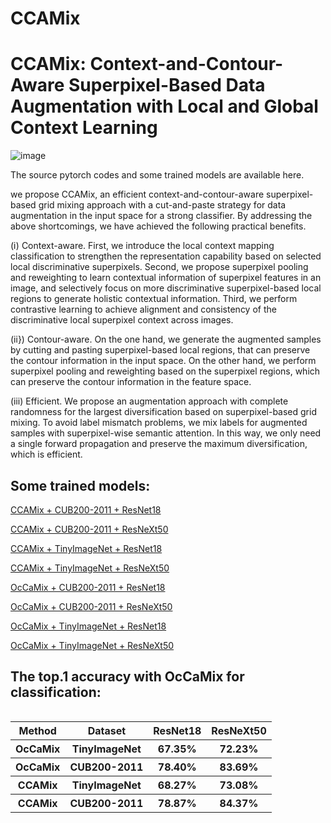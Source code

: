 # CCAMix

CCAMix: Context-and-Contour-Aware Superpixel-Based Data Augmentation with Local and Global Context Learning
==============================================================================================================

![image](https://github.com/DanielaPlusPlus/CCAMix/blob/main/Fig2b.png)

The source pytorch codes and some trained models are available here.

we propose CCAMix, an efficient context-and-contour-aware superpixel-based grid mixing approach with a cut-and-paste strategy for data augmentation in the input space for a strong classifier. By addressing the above shortcomings, we have achieved the following practical benefits.

(ⅰ) Context-aware. First, we introduce the local context mapping classification to strengthen the representation capability based on selected local discriminative superpixels. Second, we propose superpixel pooling and reweighting to learn contextual information of superpixel features in an image, and selectively focus on more discriminative superpixel-based local regions to generate holistic contextual information. Third, we perform contrastive learning to achieve alignment and consistency of the discriminative local superpixel context across images.

(ⅱ}) Contour-aware. On the one hand, we generate the augmented samples by cutting and pasting superpixel-based local regions, that can preserve the contour information in the input space. On the other hand, we perform superpixel pooling and reweighting based on the superpixel regions, which can preserve the contour information in the feature space.

(ⅲ) Efficient. We propose an augmentation approach with complete randomness for the largest diversification based on superpixel-based grid mixing. To avoid label mismatch problems, we mix labels for augmented samples with superpixel-wise semantic attention. In this way, we only need a single forward propagation and preserve the maximum diversification, which is efficient.

Some trained models:
-------------------
[CCAMix + CUB200-2011 + ResNet18](https://github.com/DanielaPlusPlus/CCAMix/blob/main/CIFAR100_imagesize32_R18_OcCaMix.pt)

[CCAMix + CUB200-2011 + ResNeXt50](https://github.com/DanielaPlusPlus/CCAMix/blob/main/CIFAR100_imagesize32_R50_OcCaMix.pt)

[CCAMix + TinyImageNet + ResNet18](https://github.com/DanielaPlusPlus/CCAMix/blob/main/CIFAR100_imagesize32_RX50_OcCaMix.pt)

[CCAMix + TinyImageNet + ResNeXt50](https://github.com/DanielaPlusPlus/CCAMix/blob/main/CUB_R18_OcCaMix.pt)

[OcCaMix + CUB200-2011 + ResNet18](https://github.com/DanielaPlusPlus/OcCaMix/blob/main/CUB_R18_OcCaMix.pt)

[OcCaMix + CUB200-2011 + ResNeXt50](https://github.com/DanielaPlusPlus/OcCaMix/blob/main/CUB_RX50_OcCaMix.pt)

[OcCaMix + TinyImageNet + ResNet18](https://github.com/DanielaPlusPlus/CCAMix/blob/main/CUB_R18_OcCaMix.pt)

[OcCaMix + TinyImageNet + ResNeXt50](https://github.com/DanielaPlusPlus/CCAMix/blob/main/CUB_RX50_OcCaMix.pt)

The top.1 accuracy with OcCaMix for classification:
--------------------------------------------------
<table align="left">
  <tr><th align="center">Method</th><th align="center">Dataset</th><th align="center">ResNet18</th><th align="center">ResNeXt50</th></tr>
  <tr><th align="center">OcCaMix</th><th align="center">TinyImageNet</th><th align="center">67.35%</th><th align="center">72.23%</th></tr>
  <tr><th align="center">OcCaMix</th><th align="center">CUB200-2011</th><th align="center">78.40%</th><th align="center">83.69%</th></tr>
  <tr><th align="center">CCAMix</th><th align="center">TinyImageNet</th><th align="center">68.27%</th><th align="center">73.08%</th></tr>
  <tr><th align="center">CCAMix</th><th align="center">CUB200-2011</th><th align="center">78.87%</th><th align="center">84.37%</th></tr>
</table>
